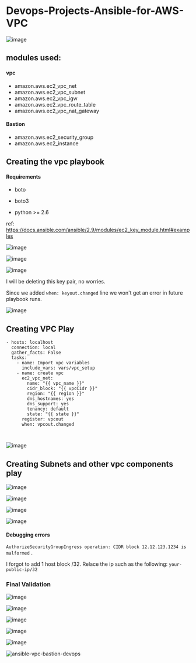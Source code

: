 # Devops-Projects-Ansible-for-AWS-VPC


![image](https://user-images.githubusercontent.com/96833570/219876445-63ff6396-794f-4a56-8a13-7d038f5d5bf2.png)


## modules used:

#### vpc

* amazon.aws.ec2_vpc_net
* amazon.aws.ec2_vpc_subnet
* amazon.aws.ec2_vpc_igw
* amazon.aws.ec2_vpc_route_table
* amazon.aws.ec2_vpc_nat_gateway


#### Bastion

* amazon.aws.ec2_security_group
* amazon.aws.ec2_instance


## Creating the vpc playbook

#### Requirements

* boto

* boto3

* python >= 2.6

ref: https://docs.ansible.com/ansible/2.9/modules/ec2_key_module.html#examples





![image](https://user-images.githubusercontent.com/96833570/219637363-f4153b0d-6523-4699-9327-058ff2beb553.png)

![image](https://user-images.githubusercontent.com/96833570/219638921-8bccabf5-765c-4c6c-b997-7a5414ccbf85.png)

![image](https://user-images.githubusercontent.com/96833570/219643360-4462f52f-e4bf-4a9a-bdc7-b56fcda26215.png)


I will be deleting this key pair, no worries.

Since we added `when: keyout.changed` line we won't get an error in future playbook runs.

![image](https://user-images.githubusercontent.com/96833570/219644766-12ec76ac-dcb3-45ae-8c55-be8af460aa57.png)

## Creating VPC Play

```
- hosts: localhost
  connection: local
  gather_facts: False
  tasks:
    - name: Import vpc variables
      include_vars: vars/vpc_setup
    - name: create vpc
      ec2_vpc_net:
        name: "{{ vpc_name }}"
        cidr_block: "{{ vpcCidr }}"
        region: "{{ region }}"
        dns_hostnames: yes
        dns_support: yes
        tenancy: default
        state: "{{ state }}"
      register: vpcout
      when: vpcout.changed
    
        
```

![image](https://user-images.githubusercontent.com/96833570/219666502-3809bf70-b866-42a8-9507-1b460ab5eced.png)


## Creating Subnets and other vpc components play



![image](https://user-images.githubusercontent.com/96833570/219719816-a0e803a2-27b9-4778-8b8a-02088c4002c0.png)


![image](https://user-images.githubusercontent.com/96833570/219750701-a651a1e4-07c2-49fe-a0e5-e87fc4841e36.png)

![image](https://user-images.githubusercontent.com/96833570/219871607-af9932e9-a243-43fc-a484-f326ec9284c1.png)

![image](https://user-images.githubusercontent.com/96833570/219871760-562af667-a18d-446e-b636-8b073441820e.png)





#### Debugging errors

`AuthorizeSecurityGroupIngress operation: CIDR block 12.12.123.1234 is malformed` . 

I forgot to add 1 host block /32. Relace the ip such as the following: `your-public-ip/32`

### Final Validation

![image](https://user-images.githubusercontent.com/96833570/219873732-4fb7075e-da08-4b19-86fd-2efe69c1d323.png)

![image](https://user-images.githubusercontent.com/96833570/219873843-963d41e6-a16e-4d0a-bb20-dbb242ddad0c.png)


![image](https://user-images.githubusercontent.com/96833570/219873770-29127130-fbd4-4d26-a53e-b748bd55ce8b.png)


![image](https://user-images.githubusercontent.com/96833570/219874920-72f74379-deec-498e-a5e8-561d29786e38.png)


![image](https://user-images.githubusercontent.com/96833570/219874995-3ffe748c-dd5f-4481-94a3-bde996a9f014.png)




![ansible-vpc-bastion-devops](https://user-images.githubusercontent.com/96833570/219875554-f2e0502a-17fe-4197-8513-0596495bdc9e.gif)

